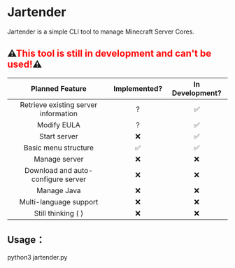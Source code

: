 # Jartender
Jartender is a simple CLI tool to manage Minecraft Server Cores.

## ⚠<font color=red>This tool is still in development and can't be used!</font>⚠

|                Planned Feature                | Implemented? | In Development? |
|:---------------------------------------------:|:------------:|:---------------:|
|     Retrieve existing server information      |      ?       |       ✅        |
|                  Modify EULA                  |      ?       |       ✅        |
|                 Start server                  |      ❌      |       ✅        |
|             Basic menu structure              |      ✅      |       ✅        |
|                 Manage server                 |      ❌      |       ❌        |
|      Download and auto-configure server       |      ❌      |       ❌        |
|                  Manage Java                  |      ❌      |       ❌        |
|            Multi-language support             |      ❌      |       ❌        |
|              Still thinking ( )               |      ❌      |       ❌        |


## Usage：
python3 jartender.py